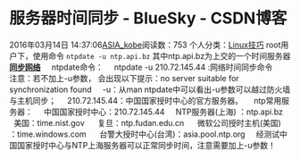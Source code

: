 # 服务器时间同步 - BlueSky - CSDN博客
2016年03月14日 14:37:06[ASIA_kobe](https://me.csdn.net/ASIA_kobe)阅读数：753
个人分类：[Linux技巧](https://blog.csdn.net/ASIA_kobe/article/category/5981797)
root用户下，使用命令
`ntpdate -u ntp.api.bz`
其中ntp.api.bz为上交的一个时间服务器
**[同步网络](http://blog.csdn.net/jesseyoung/article/details/43488351)**
    ntpdate命令：
    ntpdate -u 210.72.145.44 :网络时间同步命令
    注意：若不加上-u参数， 会出现以下提示：no server suitable for synchronization found
    -u：从man ntpdate中可以看出-u参数可以越过防火墙与主机同步；
    210.72.145.44：中国国家授时中心的官方服务器。
    ntp常用服务器：
    中国国家授时中心：210.72.145.44
    NTP服务器(上海) ：ntp.api.bz
    美国：time.nist.gov 
    复旦：ntp.fudan.edu.cn 
    微软公司授时主机(美国) ：time.windows.com 
    台警大授时中心(台湾)：asia.pool.ntp.org
    经测试中国国家授时中心与NTP上海服务器可以正常同步时间，注意需要加上-u参数！
